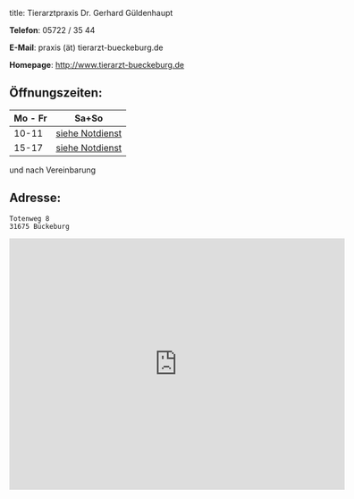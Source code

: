 title: Tierarztpraxis Dr. Gerhard Güldenhaupt

**Telefon**:   05722 / 35 44

**E-Mail**: praxis (ät) tierarzt-bueckeburg.de

**Homepage**: <http://www.tierarzt-bueckeburg.de>


Öffnungszeiten:
---------------

|  Mo - Fr  |           Sa+So                      |
| --------  | ------------------------------------ |
| 10-11     | [siehe Notdienst](../notdienst.html) |
| 15-17     | [siehe Notdienst](../notdienst.html) |

und nach Vereinbarung

Adresse:
---------

    Totenweg 8
    31675 Bückeburg

<iframe src="https://www.google.com/maps/embed?pb=!1m18!1m12!1m3!1d39073.66501472174!2d9.028559067088928!3d52.25965531153494!2m3!1f0!2f0!3f0!3m2!1i1024!2i768!4f13.1!3m3!1m2!1s0x47ba7a18a857d89d%3A0xc45355b7905d99bd!2sGerhard+G%C3%BCldenhaupt+Tierarzt!5e0!3m2!1sde!2sde!4v1455277279512" width="600" height="450" frameborder="0" style="border:0" allowfullscreen></iframe>
